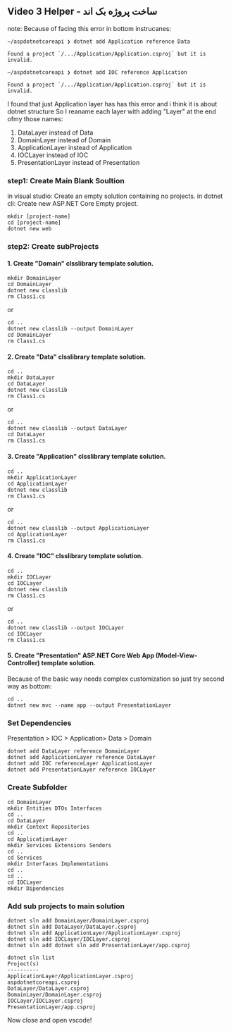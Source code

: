 ## Video 3 Helper - ساخت پروژه بک اند

note: Because of facing this error in bottom instrucanes:
```
~/aspdotnetcoreapi ❯ dotnet add Application reference Data 
```
```
Found a project `/.../Application/Application.csproj` but it is invalid.
```
```
~/aspdotnetcoreapi ❯ dotnet add IOC reference Application        
```
```
Found a project `/.../Application/Application.csproj` but it is invalid.
```
I found that just Application layer has has this error and i think it is about dotnet structure So  I reaname each layer with adding "Layer" at the end ofmy those names:
1. DataLayer instead of Data
2. DomainLayer instead of Domain
3. ApplicationLayer instead of Application
4. IOCLayer instead of IOC
5. PresentationLayer instead of Presentation 

### step1: Create Main Blank Soultion
in visual studio: Create an empty solution containing no projects.
in dotnet cli: Create new ASP.NET Core Empty project.
```
mkdir [project-name]
cd [project-name]
dotnet new web
```
### step2: Create subProjects
#### 1. Create "Domain" clsslibrary template solution.
```
mkdir DomainLayer
cd DomainLayer
dotnet new classlib
rm Class1.cs
```
or
```
cd ..
dotnet new classlib --output DomainLayer
cd DomainLayer
rm Class1.cs
```
#### 2. Create "Data" clsslibrary template solution.
```
cd ..
mkdir DataLayer
cd DataLayer
dotnet new classlib
rm Class1.cs
```
or
```
cd ..
dotnet new classlib --output DataLayer
cd DataLayer
rm Class1.cs
```
#### 3. Create "Application" clsslibrary template solution.
```
cd ..
mkdir ApplicationLayer
cd ApplicationLayer
dotnet new classlib
rm Class1.cs
```
or
```
cd ..
dotnet new classlib --output ApplicationLayer
cd ApplicationLayer
rm Class1.cs
```
#### 4. Create "IOC" clsslibrary template solution.
```
cd ..
mkdir IOCLayer
cd IOCLayer
dotnet new classlib
rm Class1.cs
```
or
```
cd ..
dotnet new classlib --output IOCLayer
cd IOCLayer
rm Class1.cs
```
#### 5. Create "Presentation" ASP.NET Core Web App (Model-View-Controller) template solution.
Because of the basic way needs complex customization so just try second way as bottom:
```
cd ..
dotnet new mvc --name app --output PresentationLayer
```

### Set Dependencies
Presentation > IOC > Application> Data > Domain 
```
dotnet add DataLayer reference DomainLayer
dotnet add ApplicationLayer reference DataLayer
dotnet add IOC referenceLayer ApplicationLayer
dotnet add PresentationLayer reference IOCLayer
```
### Create Subfolder
```
cd DomainLayer
mkdir Entities DTOs Interfaces
cd ..
cd DataLayer
mkdir Context Repositories
cd ..
cd ApplicationLayer
mkdir Services Extensions Senders
cd ..
cd Services
mkdir Interfaces Implementations
cd ..
cd ..
cd IOCLayer
mkdir Dipendencies
```
### Add sub projects to main solution
```
dotnet sln add DomainLayer/DomainLayer.csproj
dotnet sln add DataLayer/DataLayer.csproj
dotnet sln add ApplicationLayer/ApplicationLayer.csproj
dotnet sln add IOCLayer/IOCLayer.csproj
dotnet sln add dotnet sln add PresentationLayer/app.csproj 
```

```
dotnet sln list
Project(s)
----------
ApplicationLayer/ApplicationLayer.csproj
aspdotnetcoreapi.csproj
DataLayer/DataLayer.csproj
DomainLayer/DomainLayer.csproj
IOCLayer/IOCLayer.csproj
PresentationLayer/app.csproj
```
Now close and open vscode!
